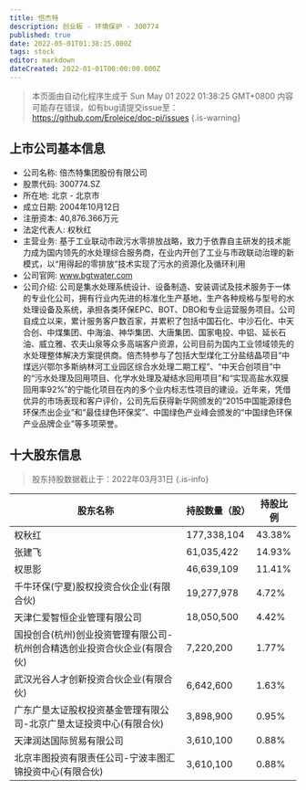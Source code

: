 ```yaml
---
title: 倍杰特
description: 创业板 - 环境保护 - 300774
published: true
date: 2022-05-01T01:38:25.000Z
tags: stock
editor: markdown
dateCreated: 2022-01-01T00:00:00.000Z
---
```


> 本页面由自动化程序生成于 Sun May 01 2022 01:38:25 GMT+0800
> 内容可能存在错误，如有bug请提交issue至：https://github.com/Eroleice/doc-pi/issues
{.is-warning}

## 上市公司基本信息
- 公司名称: 倍杰特集团股份有限公司
- 股票代码: 300774.SZ
- 所在地: 北京 - 北京市
- 成立日期: 2004年10月12日
- 注册资本: 40,876.366万元
- 法定代表人: 权秋红
- 主营业务: 基于工业联动市政污水零排放战略，致力于依靠自主研发的技术能力成为国内领先的水处理综合服务商，在业内开创了工业与市政联动治理的新模式，以“用得起的零排放”技术实现了污水的资源化及循环利用
- 公司官网: www.bgtwater.com
- 公司介绍: 公司是集水处理系统设计、设备制造、安装调试及技术服务于一体的专业化公司，拥有行业内先进的标准化生产基地，生产各种规格与型号的水处理设备及系统，承担各类环保EPC、BOT、DBO和专业运营服务项目。公司自成立以来，累计服务客户数百家，并累积了包括中国石化、中沙石化、中天合创、中煤集团、中海油、神华集团、大唐集团、国家电投、中铝、延长石油、威立雅、农夫山泉等众多高端客户资源，公司目前为国内工业领域领先的水处理整体解决方案提供商。倍杰特参与了包括大型煤化工分盐结晶项目“中煤远兴鄂尔多斯纳林河工业园区综合水处理二期工程”、“中天合创项目”中的“污水处理及回用项目、化学水处理及凝结水回用项目”和“实现高盐水双膜回用率92%”的宁能化项目在内的多个业内标志性项目的建设。近年来，凭借优异的市场表现和客户评价，公司先后获得新华网颁发的“2015中国能源绿色环保杰出企业”和“最佳绿色环保奖”、中国绿色产业峰会颁发的“中国绿色环保产业品牌企业”等多项荣誉。


## 十大股东信息
> 股东持股数据截止于：2022年03月31日
{.is-info}

| 股东名称 | 持股数量（股） | 持股比例 |
| --- | --- | --- |
| 权秋红 | 177,338,104 | 43.38% |
| 张建飞 | 61,035,422 | 14.93% |
| 权思影 | 46,639,109 | 11.41% |
| 千牛环保(宁夏)股权投资合伙企业(有限合伙) | 19,277,978 | 4.72% |
| 天津仁爱智恒企业管理有限公司 | 18,050,500 | 4.42% |
| 国投创合(杭州)创业投资管理有限公司-杭州创合精选创业投资合伙企业(有限合伙) | 7,220,200 | 1.77% |
| 武汉光谷人才创新投资合伙企业(有限合伙) | 6,642,600 | 1.63% |
| 广东广垦太证股权投资基金管理有限公司-北京广垦太证投资中心(有限合伙) | 3,898,900 | 0.95% |
| 天津润达国际贸易有限公司 | 3,610,100 | 0.88% |
| 北京丰图投资有限责任公司-宁波丰图汇锦投资中心(有限合伙) | 3,610,100 | 0.88% |




